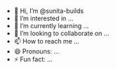- 👋 Hi, I’m @sunita-builds
- 👀 I’m interested in ...
- 🌱 I’m currently learning ...
- 💞️ I’m looking to collaborate on ...
- 📫 How to reach me ...
- 😄 Pronouns: ...
- ⚡ Fun fact: ...

<!---
sunita-builds/sunita-builds is a ✨ special ✨ repository because its `README.md` (this file) appears on your GitHub profile.
You can click the Preview link to take a look at your changes.
--->
